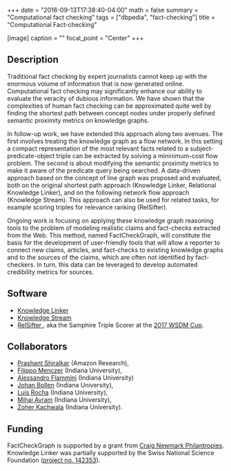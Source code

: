 +++
date = "2016-09-13T17:38:40-04:00"
math = false
summary = "Computational fact checking"
tags = ["dbpedia", "fact-checking"]
title = "Computational Fact-checking"

[image]
  caption = ""
  focal_point = "Center"
+++

## Description

Traditional fact checking by expert journalists cannot keep up with the enormous volume of information that is now generated online. Computational fact checking may significantly enhance our ability to evaluate the veracity of dubious information. We have shown that the complexities of human fact checking can be approximated quite well by finding the shortest path between concept nodes under properly defined semantic proximity metrics on knowledge graphs.

In follow-up work, we have extended this approach along two avenues. The first involves treating the knowledge graph as a flow network. In this setting a compact representation of the most relevant facts related to a subject-predicate-object triple can be extracted by solving a mininimum-cost flow problem. The second is about modifying the semantic proximity metrics to make it aware of the predicate query being searched. A data-driven approach based on the concept of line graph was proposed and evaluated, both on the original shortest path approach (Knowledge Linker, Relational Knowledge Linker), and on the following network flow approach (Knowledge Stream). This approach can also be used for related tasks, for example scoring triples for relevance ranking (RelSifter).  

Ongoing work is focusing on applying these knowledge graph reasoning tools to the problem of modeling realistic claims and fact-checks extracted from the Web. This method, named FactCheckGraph, will constitute the basis for the development of user-friendly tools that will allow a reporter to connect new claims, articles, and fact-checks to existing knowledge graphs and to the sources of the claims, which are often not identified by fact-checkers. In turn, this data can be leveraged to develop automated credibility metrics for sources.

## Software

* [Knowledge Linker <sup><i class="fas fa-external-link-alt"></i></sup>](//github.com/glciampaglia/knowledge_linker)
* [Knowledge Stream <sup><i class="fas fa-external-link-alt"></i></sup>](//github.com/shiralkarprashant/knowledgestream)
* [RelSifter <sup><i class="fas fa-external-link-alt"></i></sup>](//github.com/shiralkarprashant/samphire), aka the Samphire Triple Scorer at the [2017 WSDM Cup](//wsdm-cup-2017.org).

## Collaborators

* [Prashant Shiralkar](https://sites.google.com/site/shiralkarprashant/) (Amazon Research),
* [Filippo Menczer](//cnets.indiana.edu/fil) (Indiana University),
* [Alessandro Flammini](//cnets.indiana.edu/aflammin) (Indiana University)
* [Johan Bollen](https://www.informatics.indiana.edu/jbollen/) (Indiana University),
* [Luis Rocha](https://www.informatics.indiana.edu/rocha/) (Indiana University),
* [Mihai Avram](https://pages.iu.edu/~mavram/) (Indiana University),
* [Zoher Kachwala](https://www.linkedin.com/in/zoher-kachwala/) (Indiana University).

## Funding

FactCheckGraph is supported by a grant from [Craig Newmark Philantropies](https://craignewmarkphilanthropies.org/). Knowledge Linker was partially supported by the Swiss National Science Foundation ([project no. 142353](http://p3.snf.ch/project-142353)).
